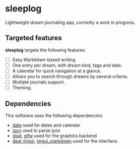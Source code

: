 # sleeplog
Lightweight dream journaling app, currently a work in progress.

## Targeted features
**sleeplog** targets the following features:
- [ ] Easy Markdown-based writing.
- [ ] One entry per dream, with dream kind, tags and date.
- [ ] A calendar for quick navigation at a glance.
- [ ] Allows you to search through dreams by several criteria.
- [ ] Multiple journals support.
- [ ] Theming.

## Dependencies
This software uses the following dependencies:
- [date](https://github.com/HowardHinnant/date) used for dates and calendar
- [json](https://github.com/nlohmann/json) used to parse json
- [glad](https://github.com/Dav1dde/glad), [glfw](https://github.com/glfw/glfw) used for the graphics backend
- [dear imgui](https://github.com/ocornut/imgui), [imgui_markdown](https://github.com/enkisoftware/imgui_markdown) used for the interface.
